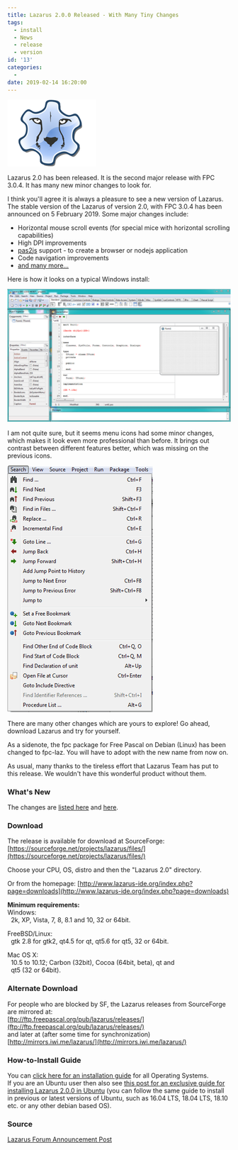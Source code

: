 ```yaml
---
title: Lazarus 2.0.0 Released - With Many Tiny Changes
tags:
  - install
  - News
  - release
  - version
id: '13'
categories:
  - 
date: 2019-02-14 16:20:00
---
```


![](lazarus-200-released-with-many-tiny/Lazarus-Logo.png)

Lazarus 2.0 has been released. It is the second major release with FPC 3.0.4. It has many new minor changes to look for.
<!-- more -->
  
I think you'll agree it is always a pleasure to see a new version of Lazarus. The stable version of the Lazarus of version 2.0, with FPC 3.0.4 has been announced on 5 February 2019. Some major changes include:  
  

*   Horizontal mouse scroll events (for special mice with horizontal scrolling capabilities)
*   High DPI improvements
*   [pas2js](http://wiki.lazarus.freepascal.org/lazarus_pas2js_integration) support - to create a browser or nodejs application
*   Code navigation improvements
*   [and many more...](http://wiki.lazarus.freepascal.org/Lazarus_2.0.0_release_notes)

  
Here is how it looks on a typical Windows install:  
  

![](lazarus-200-released-with-many-tiny/Lazarus-2.0.0-on-windows.png)

  

I am not quite sure, but it seems menu icons had some minor changes, which makes it look even more professional than before. It brings out contrast between different features better, which was missing on the previous icons.  
  

![](lazarus-200-released-with-many-tiny/Lazarus-2.0.0-menu1.png)

  
  

There are many other changes which are yours to explore! Go ahead, download Lazarus and try for yourself.

  
As a sidenote, the fpc package for Free Pascal on Debian (Linux) has been changed to fpc-laz. You will have to adopt with the new name from now on.  
  
As usual, many thanks to the tireless effort that Lazarus Team has put to this release. We wouldn't have this wonderful product without them.  
  

### What's New

The changes are [listed here](http://wiki.lazarus.freepascal.org/Lazarus_2.0.0_release_notes) and [here](http://wiki.freepascal.org/Lazarus_1.8_fixes_branch#Fixes_for_1.8.0_.28merged.29).  
  

### Download

The release is available for download at SourceForge:  
[https://sourceforge.net/projects/lazarus/files/](https://sourceforge.net/projects/lazarus/files/)  
  
Choose your CPU, OS, distro and then the "Lazarus 2.0" directory.  
  
Or from the homepage: [http://www.lazarus-ide.org/index.php?page=downloads](http://www.lazarus-ide.org/index.php?page=downloads)  
  
  
**Minimum requirements:**  
Windows:  
  2k, XP, Vista, 7, 8, 8.1 and 10, 32 or 64bit.  
  
FreeBSD/Linux:  
  gtk 2.8 for gtk2, qt4.5 for qt, qt5.6 for qt5, 32 or 64bit.  
  
Mac OS X:  
  10.5 to 10.12; Carbon (32bit), Cocoa (64bit, beta), qt and  
  qt5 (32 or 64bit).  

### Alternate Download

For people who are blocked by SF, the Lazarus releases from SourceForge are mirrored at:  
[ftp://ftp.freepascal.org/pub/lazarus/releases/](ftp://ftp.freepascal.org/pub/lazarus/releases/)  
and later at (after some time for synchronization)  
[http://mirrors.iwi.me/lazarus/](http://mirrors.iwi.me/lazarus/)  
  

### How-to-Install Guide

  
You can [click here for an installation guide](http://localhost/wp-lazplanet/2013/03/20/how-to-install-lazarus/) for all Operating Systems.  
If you are an Ubuntu user then also see [this post for an exclusive guide for installing Lazarus 2.0.0 in Ubuntu](http://localhost/wp-lazplanet/2013/05/08/how-to-install-lazarus-1-0-8-on-ubuntu-13-04-raring/) (you can follow the same guide to install in previous or latest versions of Ubuntu, such as 16.04 LTS, 18.04 LTS, 18.10 etc. or any other debian based OS).  
  

### Source

[Lazarus Forum Announcement Post](http://forum.lazarus-ide.org/index.php/topic,44161.0.html)